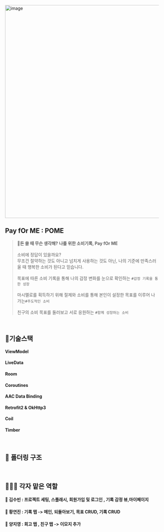 <img width="695" alt="image" src="https://user-images.githubusercontent.com/62291759/178663476-bf1f0b52-e89d-42ef-890f-b250b46b679a.png">

## Pay fOr ME : POME
> **💸돈 쓸 때 무슨 생각해? 나를 위한 소비기록, Pay fOr ME**
> <br> <br> 소비에 정답이 있을까요?
> <br> 무조건 절약하는 것도 아니고 넘치게 사용하는 것도 아닌, 나의 기준에 만족스러울 때 행복한 소비가 된다고 믿습니다.
> <br> <br> 목표에 따른 소비 기록을 통해 나의 감정 변화를 눈으로 확인하는 `#감정 기록을 통한 성장`
> <br> <br> 마시멜로를 획득하기 위해 절제와 소비를 통해 본인이 설정한 목표를 이루어 나가는`#주도적인 소비` 
> <br> <br> 친구의 소비 목표를 둘러보고 서로 응원하는 `#함께 성장하는 소비`
>
<br>

## 🔨기술스택
  #### ViewModel
  #### LiveData
  #### Room
  #### Coroutines
  #### AAC Data Binding
  #### Retrofit2 & OkHttp3
  #### Coil
  #### Timber
<br>

## 📂 폴더링 구조
>
>
>
>


<br>

## 👩🏻‍💻 각자 맡은 역할
#### 🤍 김수빈 : 프로젝트 세팅, 스플래시, 회원가입 및 로그인 , 기록 감정 뷰,마이페이지 
#### 🤍 황연진 : 기록 탭 ->  메인, 되돌아보기, 목표 CRUD, 기록 CRUD 
#### 🤍 양지영 : 회고 탭 , 친구 탭 -> 이모지 추가
